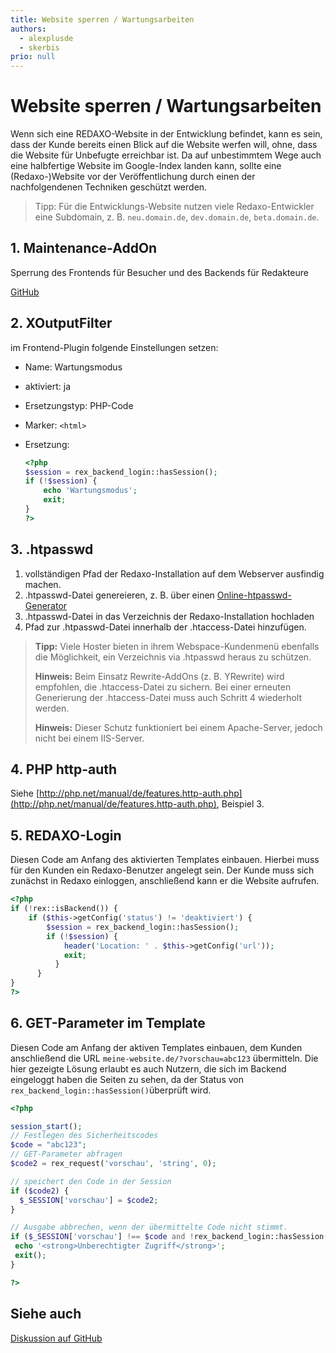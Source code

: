 ```yaml
---
title: Website sperren / Wartungsarbeiten
authors:
  - alexplusde
  - skerbis
prio: null
---
```


# Website sperren / Wartungsarbeiten

Wenn sich eine REDAXO-Website in der Entwicklung befindet, kann es sein, dass der Kunde bereits einen Blick auf die Website werfen will, ohne, dass die Website für Unbefugte erreichbar ist. Da auf unbestimmtem Wege auch eine halbfertige Website im Google-Index landen kann, sollte eine \(Redaxo-\)Website vor der Veröffentlichung durch einen der nachfolgendenen Techniken geschützt werden.

> Tipp: Für die Entwicklungs-Website nutzen viele Redaxo-Entwickler eine Subdomain, z. B. `neu.domain.de`, `dev.domain.de`, `beta.domain.de`.

## 1. Maintenance-AddOn

Sperrung des Frontends für Besucher und des Backends für Redakteure

[GitHub](https://github.com/FriendsOfREDAXO/maintenance)

## 2. XOutputFilter

im Frontend-Plugin folgende Einstellungen setzen:

* Name: Wartungsmodus
* aktiviert: ja
* Ersetzungstyp: PHP-Code
* Marker: `<html>`
* Ersetzung:

  ```php
  <?php
  $session = rex_backend_login::hasSession();
  if (!$session) {
      echo 'Wartungsmodus';
      exit;
  }
  ?>
  ```

## 3. .htpasswd

1. vollständigen Pfad der Redaxo-Installation auf dem Webserver ausfindig machen.
2. .htpasswd-Datei genereieren, z. B. über einen [Online-htpasswd-Generator](http://www.htaccesstools.com/htpasswd-generator/)
3. .htpasswd-Datei in das Verzeichnis der Redaxo-Installation hochladen 
4. Pfad zur .htpasswd-Datei innerhalb der .htaccess-Datei hinzufügen.

> **Tipp:** Viele Hoster bieten in ihrem Webspace-Kundenmenü ebenfalls die Möglichkeit, ein Verzeichnis via .htpasswd heraus zu schützen.
>
> **Hinweis:** Beim Einsatz Rewrite-AddOns \(z. B. YRewrite\) wird empfohlen, die .htaccess-Datei zu sichern. Bei einer erneuten Generierung der .htaccess-Datei muss auch Schritt 4 wiederholt werden.
>
> **Hinweis:** Dieser Schutz funktioniert bei einem Apache-Server, jedoch nicht bei einem IIS-Server.

## 4. PHP http-auth

Siehe [http://php.net/manual/de/features.http-auth.php](http://php.net/manual/de/features.http-auth.php), Beispiel 3.

## 5. REDAXO-Login

Diesen Code am Anfang des aktivierten Templates einbauen. Hierbei muss für den Kunden ein Redaxo-Benutzer angelegt sein. Der Kunde muss sich zunächst in Redaxo einloggen, anschließend kann er die Website aufrufen.

```php
<?php
if (!rex::isBackend()) {
    if ($this->getConfig('status') != 'deaktiviert') {
        $session = rex_backend_login::hasSession();
        if (!$session) {
            header('Location: ' . $this->getConfig('url'));
            exit;
          }
      }
}
?>
```

## 6. GET-Parameter im Template

Diesen Code am Anfang der aktiven Templates einbauen, dem Kunden anschließend die URL `meine-website.de/?vorschau=abc123` übermitteln. Die hier gezeigte Lösung erlaubt es auch Nutzern, die sich im Backend eingeloggt haben die Seiten zu sehen, da der Status von `rex_backend_login::hasSession()`überprüft wird.

```php
<?php 

session_start();
// Festlegen des Sicherheitscodes
$code = "abc123";
// GET-Parameter abfragen
$code2 = rex_request('vorschau', 'string', 0);

// speichert den Code in der Session
if ($code2) {
  $_SESSION['vorschau'] = $code2;
}

// Ausgabe abbrechen, wenn der übermittelte Code nicht stimmt. 
if ($_SESSION['vorschau'] !== $code and !rex_backend_login::hasSession()) {
 echo '<strong>Unberechtigter Zugriff</strong>';
 exit();
}

?>
```

## Siehe auch

[Diskussion auf GitHub](https://github.com/FriendsOfREDAXO/tricks/issues/8)

